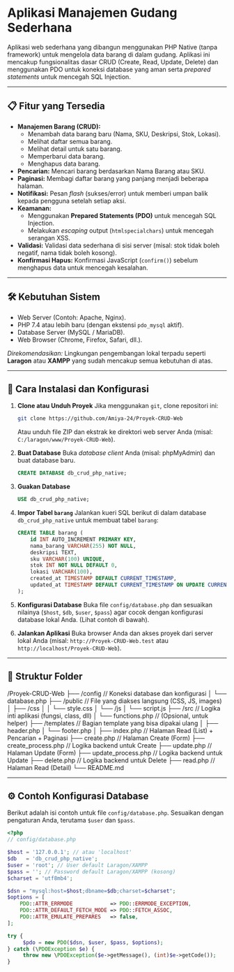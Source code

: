 # Aplikasi Manajemen Gudang Sederhana

Aplikasi web sederhana yang dibangun menggunakan PHP Native (tanpa framework) untuk mengelola data barang di dalam gudang. Aplikasi ini mencakup fungsionalitas dasar CRUD (Create, Read, Update, Delete) dan menggunakan PDO untuk koneksi database yang aman serta *prepared statements* untuk mencegah SQL Injection.

---

## 📋 Fitur yang Tersedia

* **Manajemen Barang (CRUD):**
    * Menambah data barang baru (Nama, SKU, Deskripsi, Stok, Lokasi).
    * Melihat daftar semua barang.
    * Melihat detail untuk satu barang.
    * Memperbarui data barang.
    * Menghapus data barang.
* **Pencarian:** Mencari barang berdasarkan Nama Barang atau SKU.
* **Paginasi:** Membagi daftar barang yang panjang menjadi beberapa halaman.
* **Notifikasi:** Pesan *flash* (sukses/error) untuk memberi umpan balik kepada pengguna setelah setiap aksi.
* **Keamanan:**
    * Menggunakan **Prepared Statements (PDO)** untuk mencegah SQL Injection.
    * Melakukan *escaping* output (`htmlspecialchars`) untuk mencegah serangan XSS.
* **Validasi:** Validasi data sederhana di sisi server (misal: stok tidak boleh negatif, nama tidak boleh kosong).
* **Konfirmasi Hapus:** Konfirmasi JavaScript (`confirm()`) sebelum menghapus data untuk mencegah kesalahan.

---

## 🛠️ Kebutuhan Sistem

* Web Server (Contoh: Apache, Nginx).
* PHP 7.4 atau lebih baru (dengan ekstensi `pdo_mysql` aktif).
* Database Server (MySQL / MariaDB).
* Web Browser (Chrome, Firefox, Safari, dll.).

*Direkomendasikan:* Lingkungan pengembangan lokal terpadu seperti **Laragon** atau **XAMPP** yang sudah mencakup semua kebutuhan di atas.

---

## 🚀 Cara Instalasi dan Konfigurasi

1.  **Clone atau Unduh Proyek**
    Jika menggunakan `git`, clone repositori ini:
    ```bash
    git clone https://github.com/Amiya-24/Proyek-CRUD-Web
    ```
    Atau unduh file ZIP dan ekstrak ke direktori web server Anda (misal: `C:/laragon/www/Proyek-CRUD-Web`).

2.  **Buat Database**
    Buka *database client* Anda (misal: phpMyAdmin) dan buat database baru.
    ```sql
    CREATE DATABASE db_crud_php_native;
    ```

3.  **Guakan Database**
    ```sql
    USE db_crud_php_native;
    ```

4.  **Impor Tabel `barang`**
    Jalankan kueri SQL berikut di dalam database `db_crud_php_native` untuk membuat tabel `barang`:
    ```sql
    CREATE TABLE barang (
        id INT AUTO_INCREMENT PRIMARY KEY,
        nama_barang VARCHAR(255) NOT NULL,
        deskripsi TEXT,
        sku VARCHAR(100) UNIQUE,
        stok INT NOT NULL DEFAULT 0,
        lokasi VARCHAR(100),
        created_at TIMESTAMP DEFAULT CURRENT_TIMESTAMP,
        updated_at TIMESTAMP DEFAULT CURRENT_TIMESTAMP ON UPDATE CURRENT_TIMESTAMP
    );
    ```

5.  **Konfigurasi Database**
    Buka file `config/database.php` dan sesuaikan nilainya (`$host`, `$db`, `$user`, `$pass`) agar cocok dengan konfigurasi database lokal Anda. (Lihat contoh di bawah).

6.  **Jalankan Aplikasi**
    Buka browser Anda dan akses proyek dari server lokal Anda (misal: `http://Proyek-CRUD-Web.test` atau `http://localhost/Proyek-CRUD-Web`).

---

## 📁 Struktur Folder
/Proyek-CRUD-Web
├── /config         // Koneksi database dan konfigurasi
│   └── database.php
├── /public         // File yang diakses langsung (CSS, JS, images)
│   ├── /css
│   │   └── style.css
│   └── /js
│       └── script.js
├── /src            // Logika inti aplikasi (fungsi, class, dll)
│   └── functions.php   // (Opsional, untuk helper)
├── /templates      // Bagian template yang bisa dipakai ulang
│   ├── header.php
│   └── footer.php
│
├── index.php       // Halaman Read (List) + Pencarian + Paginasi
├── create.php      // Halaman Create (Form)
├── create_process.php // Logika backend untuk Create
├── update.php        // Halaman Update (Form)
├── update_process.php // Logika backend untuk Update
├── delete.php       // Logika backend untuk Delete
├── read.php      // Halaman Read (Detail)
└── README.md

---

## ⚙️ Contoh Konfigurasi Database

Berikut adalah isi contoh untuk file `config/database.php`. Sesuaikan dengan pengaturan Anda, terutama `$user` dan `$pass`.

```php
<?php
// config/database.php

$host = '127.0.0.1'; // atau 'localhost'
$db   = 'db_crud_php_native';
$user = 'root'; // User default Laragon/XAMPP
$pass = ''; // Password default Laragon/XAMPP (kosong)
$charset = 'utf8mb4';

$dsn = "mysql:host=$host;dbname=$db;charset=$charset";
$options = [
    PDO::ATTR_ERRMODE            => PDO::ERRMODE_EXCEPTION,
    PDO::ATTR_DEFAULT_FETCH_MODE => PDO::FETCH_ASSOC,
    PDO::ATTR_EMULATE_PREPARES   => false,
];

try {
     $pdo = new PDO($dsn, $user, $pass, $options);
} catch (\PDOException $e) {
     throw new \PDOException($e->getMessage(), (int)$e->getCode());
}